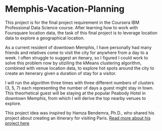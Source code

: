 # Memphis-Vacation-Planning
This project is for the final project requirement in the Coursera IBM Professional Data Science course.
After learning how to work with Foursquare location data, the task of this final project is to leverage location data to explore a geographical location. 

As a current resident of downtown Memphis, I have personally had many friends and relatives come to visit the city for anywhere from a day to a week. I often struggle to suggest an itenary, so I figured I could work to solve this problem now by utiziling the kMeans clustering algorithm, combined with venue location data, to explore hot spots around the city to create an itenerary given a duration of stay for a visitor. 

I will run the algorithm three times with three different numbers of clusters (3, 5, 7) each representing the number of days a guest might stay in town. This theorhetical guest will be staying at the popular Peabody Hotel in downtown Memphis, from which I will derive the top nearby venues to explore. 

This project idea was inspired by Hamza Bendemra, Ph.D., who shared his project about creating an itinerary for visiting Paris. [Read more about his project here](https://towardsdatascience.com/using-unsupervised-learning-to-plan-a-paris-vacation-geo-location-clustering-d0337b4210de)

